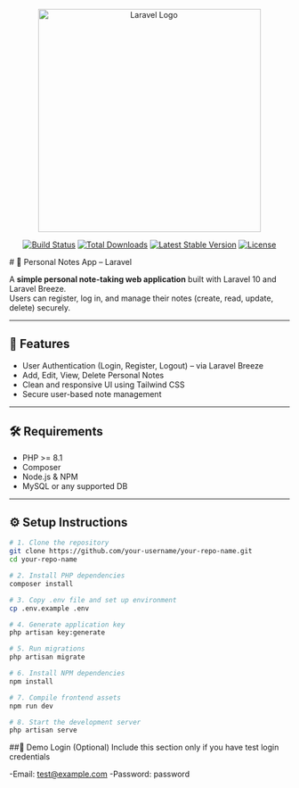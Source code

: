 <p align="center"><a href="https://laravel.com" target="_blank"><img src="https://raw.githubusercontent.com/laravel/art/master/logo-lockup/5%20SVG/2%20CMYK/1%20Full%20Color/laravel-logolockup-cmyk-red.svg" width="400" alt="Laravel Logo"></a></p>

<p align="center">
<a href="https://github.com/laravel/framework/actions"><img src="https://github.com/laravel/framework/workflows/tests/badge.svg" alt="Build Status"></a>
<a href="https://packagist.org/packages/laravel/framework"><img src="https://img.shields.io/packagist/dt/laravel/framework" alt="Total Downloads"></a>
<a href="https://packagist.org/packages/laravel/framework"><img src="https://img.shields.io/packagist/v/laravel/framework" alt="Latest Stable Version"></a>
<a href="https://packagist.org/packages/laravel/framework"><img src="https://img.shields.io/packagist/l/laravel/framework" alt="License"></a>
</p>
# 📝 Personal Notes App – Laravel

A **simple personal note-taking web application** built with Laravel 10 and Laravel Breeze.  
Users can register, log in, and manage their notes (create, read, update, delete) securely.

---

## 🚀 Features

- User Authentication (Login, Register, Logout) – via Laravel Breeze
- Add, Edit, View, Delete Personal Notes
- Clean and responsive UI using Tailwind CSS
- Secure user-based note management

---

## 🛠️ Requirements

- PHP >= 8.1
- Composer
- Node.js & NPM
- MySQL or any supported DB

---

## ⚙️ Setup Instructions

```bash
# 1. Clone the repository
git clone https://github.com/your-username/your-repo-name.git
cd your-repo-name

# 2. Install PHP dependencies
composer install

# 3. Copy .env file and set up environment
cp .env.example .env

# 4. Generate application key
php artisan key:generate

# 5. Run migrations
php artisan migrate

# 6. Install NPM dependencies
npm install

# 7. Compile frontend assets
npm run dev

# 8. Start the development server
php artisan serve

```

##🧪 Demo Login (Optional)
Include this section only if you have test login credentials

-Email: test@example.com
-Password: password


